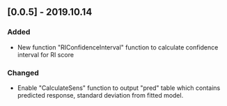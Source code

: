 ## [0.0.5] - 2019.10.14

### Added

- New function "RIConfidenceInterval" function to calculate confidence interval for RI score

### Changed

- Enable "CalculateSens" function to output "pred" table which contains predicted response, standard deviation from fitted model.
